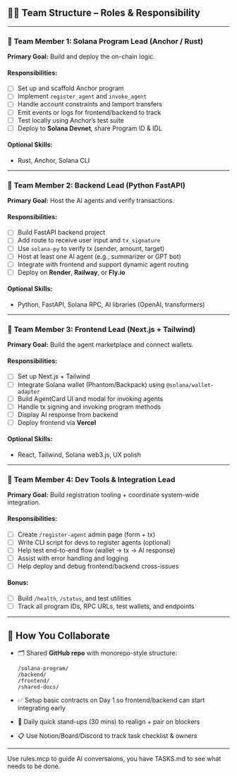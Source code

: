 ## 🧑‍💻 **Team Structure – Roles & Responsibility**

---

### 🧠 **Team Member 1: Solana Program Lead (Anchor / Rust)**  
**Primary Goal:** Build and deploy the on-chain logic.

#### Responsibilities:
- [ ] Set up and scaffold Anchor program
- [ ] Implement `register_agent` and `invoke_agent`
- [ ] Handle account constraints and lamport transfers
- [ ] Emit events or logs for frontend/backend to track
- [ ] Test locally using Anchor’s test suite
- [ ] Deploy to **Solana Devnet**, share Program ID & IDL

#### Optional Skills:
- Rust, Anchor, Solana CLI

---

### 🔌 **Team Member 2: Backend Lead (Python FastAPI)**  
**Primary Goal:** Host the AI agents and verify transactions.

#### Responsibilities:
- [ ] Build FastAPI backend project
- [ ] Add route to receive user input and `tx_signature`
- [ ] Use `solana-py` to verify tx (sender, amount, target)
- [ ] Host at least one AI agent (e.g., summarizer or GPT bot)
- [ ] Integrate with frontend and support dynamic agent routing
- [ ] Deploy on **Render**, **Railway**, or **Fly.io**

#### Optional Skills:
- Python, FastAPI, Solana RPC, AI libraries (OpenAI, transformers)

---

### 🎨 **Team Member 3: Frontend Lead (Next.js + Tailwind)**  
**Primary Goal:** Build the agent marketplace and connect wallets.

#### Responsibilities:
- [ ] Set up Next.js + Tailwind
- [ ] Integrate Solana wallet (Phantom/Backpack) using `@solana/wallet-adapter`
- [ ] Build AgentCard UI and modal for invoking agents
- [ ] Handle tx signing and invoking program methods
- [ ] Display AI response from backend
- [ ] Deploy frontend via **Vercel**

#### Optional Skills:
- React, Tailwind, Solana web3.js, UX polish

---

### 🧰 **Team Member 4: Dev Tools & Integration Lead**  
**Primary Goal:** Build registration tooling + coordinate system-wide integration.

#### Responsibilities:
- [ ] Create `/register-agent` admin page (form + tx)
- [ ] Write CLI script for devs to register agents (optional)
- [ ] Help test end-to-end flow (wallet → tx → AI response)
- [ ] Assist with error handling and logging
- [ ] Help deploy and debug frontend/backend cross-issues

#### Bonus:
- [ ] Build `/health`, `/status`, and test utilities
- [ ] Track all program IDs, RPC URLs, test wallets, and endpoints

---

## 🧩 **How You Collaborate**

- 🗂️ Shared **GitHub repo** with monorepo-style structure:
  ```
  /solana-program/
  /backend/
  /frontend/
  /shared-docs/
  ```

- ✅ Setup basic contracts on Day 1 so frontend/backend can start integrating early
- 🔁 Daily quick stand-ups (30 mins) to realign + pair on blockers
- 📋 Use Notion/Board/Discord to track task checklist & owners

---

Use rules.mcp to guide AI conversaions, you have TASKS.md to see what needs to be done. 